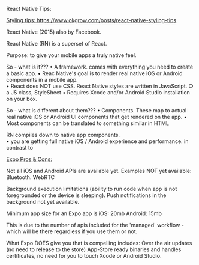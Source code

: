 React Native Tips:



<ins>Styling tips:<ins>
https://www.okgrow.com/posts/react-native-styling-tips


React Native (2015) also by Facebook.  

React Native (RN) is a superset of React.  

Purpose:  to give your mobile apps a truly native feel.

So - what is it???
	• A framework.  comes with everything you need to create a basic app.
	• Reac Native's goal is to render real native iOS or Android components in a mobile app.  
	• React does NOT use CSS.  React Native styles are written in JavaScript.
		○ a JS class, StyleSheet
	• Requires Xcode and/or Android Studio installation on your box.
	

So - what is different about them???
	• Components.  These map to actual real native iOS or Android UI components that get rendered on the app.
	• Most components can be translated to something similar in HTML


RN compiles down to native app components.  
	• you are getting full native iOS / Android experience and performance.
in contrast to 




<ins>Expo Pros & Cons:<ins>

Not all iOS and Android APIs are available yet.  Examples NOT yet available: 
Bluetooth.
WebRTC
 
Background execution limitations (ability to run code when app is not foregrounded or the device is sleeping).
Push notifications in the background not yet available.
 
Minimum app size for an Expo app is
iOS:  20mb
Android: 15mb
 
This is due to the number of apis included for the 'managed' workflow - which will be there regardless if you use them or not. 
 
What Expo DOES give you that is compelling includes:
Over the air updates (no need to release to the store)
App-Store ready binaries and handles certificates, no need for you to touch Xcode or Android Studio. 



